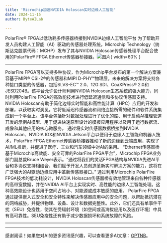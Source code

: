 ```yaml
---
title: 'Microchip加速NVIDIA Holoscan实时边缘人工智能'
date: 2024-11-15
author: ByteAILab

---
```


PolarFire® FPGA以低功耗多传感器桥接到NVIDIA边缘人工智能平台
为了帮助开发人员构建人工智能（AI）驱动的传感器处理系统，Microchip Technology（纳斯达克股票代码：MCHP）发布了其与NVIDIA Holoscan传感器处理平台配合使用的PolarFire® FPGA Ethernet传感器桥接器。![图片](https://ai-techpark.com/wp-content/uploads/2024/11/Microchip-960x540.jpg){ width=60% }

---

PolarFire FPGA可以支持多种协议，作为Microchip平台发布的第一个解决方案兼容基于MIPI® CSI-2®的传感器和MIPI D-PHY℠物理层。未来的解决方案将支持各种接口类型的传感器，包括SLVS-EC™ 2.0、12G SDI、CoaXPress® 2.0和JESD204B。该平台允许设计师利用NVIDIA Holoscan生态系统的强大能力，同时利用PolarFire FPGA的高效能技术进行低延迟通信和多协议传感器支持。
NVIDIA Holoscan有助于简化边缘实时智能和高性能计算（HPC）应用的开发和部署，以获取实时洞见。它将低延迟传感器流和网络连接所需的硬件和软件系统集成到一个平台上。该平台包括针对数据处理进行了优化的库、用于启动AI推理管道开发的示例AI模型、用于促进快速原型设计的模板应用程序以及用于运行数据流、成像和其他应用的核心微服务。
通过将实时传感器数据桥接到NVIDIA Holoscan、NVIDIA IGX和NVIDIA Jetson平台以便用于边缘人工智能和机器人技术，PolarFire FPGA Ethernet传感器桥接器推动了新的边缘到云端应用，实现了AI/ML推断，并促进了医疗、工业和汽车领域中对AI的采用。
“Ethernet传感器桥基于Microchip高效能、安全可靠的PolarFire FPGA平台”，Microchip FPGA业务部门副总裁Bruce Weyer表示。“通过将我们的灵活FPGA结构与NVIDIA先进AI平台和多协议支持相结合，我们赋予开发人员创造革新实时解决方案的能力，这将在广泛强大的AI驱动边缘应用中革新传感器接口。”
通过利用Microchip PolarFire FPGA技术的低功耗设计，NVIDIA Holoscan传感器桥有效地管理来自各种传感器的高带宽数据，并在NVIDIA AI平台上实现实时、高性能的边缘人工智能处理。这种高效能设计也适用于空间占地小、对能源或成本敏感的应用。
PolarFire FPGA通过提供嵌入式安全和安全特性来解决传感器应用中的安全问题，以帮助抵抗潜在的网络威胁，并提供物理、设备、设计和数据完整性。此外，它们还具有单事件干扰（SEU）免疫性，使其在受辐射环境（如空间或高海拔应用以及医疗环境）中具有高可靠性。SEU免疫性还有助于减少数据损坏和系统故障的风险。

---
---
感谢阅读！如果您对AI的更多资讯感兴趣，可以查看更多AI文章：[GPTNB](https://gptnb.com)。